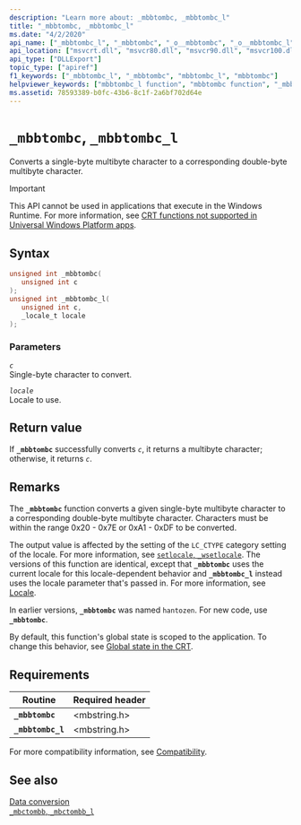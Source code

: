```yaml
---
description: "Learn more about: _mbbtombc, _mbbtombc_l"
title: "_mbbtombc, _mbbtombc_l"
ms.date: "4/2/2020"
api_name: ["_mbbtombc_l", "_mbbtombc", "_o__mbbtombc", "_o__mbbtombc_l"]
api_location: ["msvcrt.dll", "msvcr80.dll", "msvcr90.dll", "msvcr100.dll", "msvcr100_clr0400.dll", "msvcr110.dll", "msvcr110_clr0400.dll", "msvcr120.dll", "msvcr120_clr0400.dll", "ucrtbase.dll", "api-ms-win-crt-multibyte-l1-1-0.dll"]
api_type: ["DLLExport"]
topic_type: ["apiref"]
f1_keywords: ["_mbbtombc_l", "_mbbtombc", "mbbtombc_l", "mbbtombc"]
helpviewer_keywords: ["mbbtombc_l function", "mbbtombc function", "_mbbtombc_l function", "_mbbtombc function"]
ms.assetid: 78593389-b0fc-43b6-8c1f-2a6bf702d64e
---
```

# `_mbbtombc`, `_mbbtombc_l`

Converts a single-byte multibyte character to a corresponding double-byte multibyte character.

> [!IMPORTANT]
> This API cannot be used in applications that execute in the Windows Runtime. For more information, see [CRT functions not supported in Universal Windows Platform apps](../../cppcx/crt-functions-not-supported-in-universal-windows-platform-apps.md).

## Syntax

```C
unsigned int _mbbtombc(
   unsigned int c
);
unsigned int _mbbtombc_l(
   unsigned int c,
   _locale_t locale
);
```

### Parameters

*`c`*\
Single-byte character to convert.

*`locale`*\
Locale to use.

## Return value

If **`_mbbtombc`** successfully converts *`c`*, it returns a multibyte character; otherwise, it returns *`c`*.

## Remarks

The **`_mbbtombc`** function converts a given single-byte multibyte character to a corresponding double-byte multibyte character. Characters must be within the range 0x20 - 0x7E or 0xA1 - 0xDF to be converted.

The output value is affected by the setting of the `LC_CTYPE` category setting of the locale. For more information, see [`setlocale`, `_wsetlocale`](setlocale-wsetlocale.md). The versions of this function are identical, except that **`_mbbtombc`** uses the current locale for this locale-dependent behavior and **`_mbbtombc_l`** instead uses the locale parameter that's passed in. For more information, see [Locale](../locale.md).

In earlier versions, **`_mbbtombc`** was named `hantozen`. For new code, use **`_mbbtombc`**.

By default, this function's global state is scoped to the application. To change this behavior, see [Global state in the CRT](../global-state.md).

## Requirements

| Routine | Required header |
|---|---|
| **`_mbbtombc`** | \<mbstring.h> |
| **`_mbbtombc_l`** | \<mbstring.h> |

For more compatibility information, see [Compatibility](../compatibility.md).

## See also

[Data conversion](../data-conversion.md)\
[`_mbctombb`, `_mbctombb_l`](mbctombb-mbctombb-l.md)
